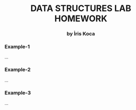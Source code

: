 <h1 style="text-align: center;">DATA STRUCTURES LAB HOMEWORK</h1>
<h3 style="text-align: center;">by İris Koca</h3>
<div>
  <h3>Example-1</h3>
  <p>...</p>
</div>
<div>
  <h3>Example-2</h3>
  <p>...</p>
</div>
<div>
  <h3>Example-3</h3>
  <p>...</p>
</div>
